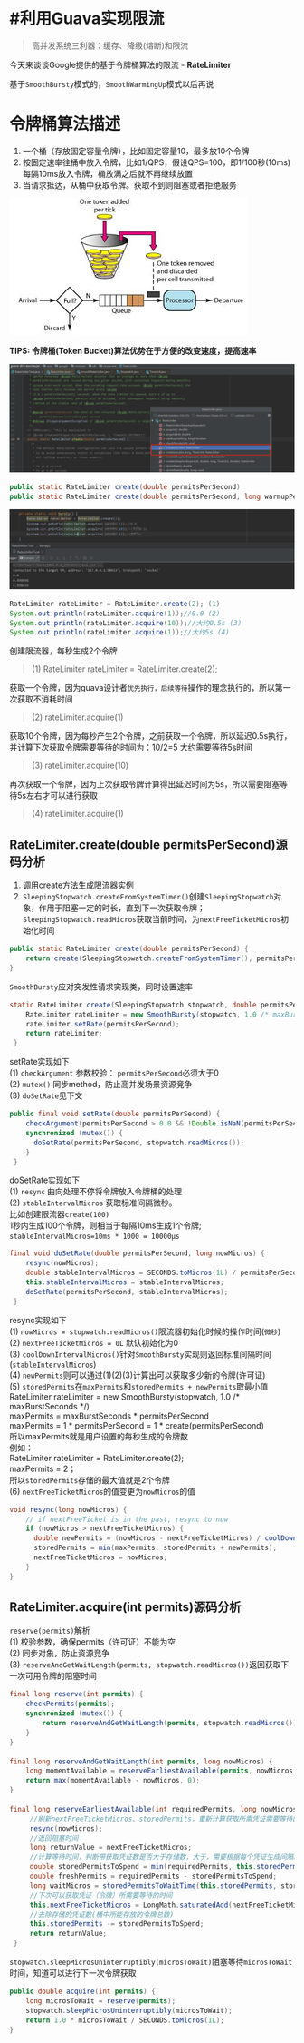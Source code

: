 # #利用Guava实现限流

> 高并发系统三利器：缓存、降级(熔断)和限流

今天来谈谈Google提供的基于令牌桶算法的限流 - **RateLimiter**

基于`SmoothBursty`​模式的，`SmoothWarmingUp`​模式以后再说

# **令牌桶算法描述**

1. 一个桶（存放固定容量令牌），比如固定容量10，最多放10个令牌
2. 按固定速率往桶中放入令牌，比如1/QPS，假设QPS=100，即1/100秒(10ms)每隔10ms放入令牌，桶放满之后就不再继续放置
3. 当请求抵达，从桶中获取令牌。获取不到则阻塞或者拒绝服务

![令牌桶算法描述](assets/net-img-token_bucket-20231001224132-87jrbmd.JPG)

**TIPS: 令牌桶(Token Bucket)算法优势在于方便的改变速度，提高速率**

​![image-20191120175328920](assets/net-img-image-20191120175328920-20231001224218-r4mmb3d.png)​

```java
public static RateLimiter create(double permitsPerSecond)
public static RateLimiter create(double permitsPerSecond, long warmupPeriod, TimeUnit unit)
```

​![image-20191120175442360](assets/net-img-image-20191120175442360-20231001224224-te9izm3.png)​

```java
RateLimiter rateLimiter = RateLimiter.create(2); (1)
System.out.println(rateLimiter.acquire(1));//0.0 (2)
System.out.println(rateLimiter.acquire(10));//大约0.5s (3)
System.out.println(rateLimiter.acquire(1));//大约5s (4)
```

创建限流器，每秒生成2个令牌

> (1) RateLimiter rateLimiter = RateLimiter.create(2);

获取一个令牌，因为guava设计者`优先执行，后续等待`​操作的理念执行的，所以第一次获取不消耗时间

> (2) rateLimiter.acquire(1)

获取10个令牌，因为每秒产生2个令牌，之前获取一个令牌，所以延迟0.5s执行，并计算下次获取令牌需要等待的时间为：10/2=5 大约需要等待5s时间

> (3) rateLimiter.acquire(10)

再次获取一个令牌，因为上次获取令牌计算得出延迟时间为5s，所以需要阻塞等待5s左右才可以进行获取

> (4) rateLimiter.acquire(1)

## RateLimiter.create(double permitsPerSecond)源码分析

1. 调用create方法生成限流器实例
2. ​`SleepingStopwatch.createFromSystemTimer()`​ 创建`SleepingStopwatch`​对象，作用于阻塞一定的时长，直到下一次获取令牌；`SleepingStopwatch.readMicros`​获取当前时间，为`nextFreeTicketMicros`​初始化时间

```java
public static RateLimiter create(double permitsPerSecond) {
    return create(SleepingStopwatch.createFromSystemTimer(), permitsPerSecond);
}
```

`SmoothBursty`​应对突发性请求实现类，同时设置速率

```java
static RateLimiter create(SleepingStopwatch stopwatch, double permitsPerSecond) {
    RateLimiter rateLimiter = new SmoothBursty(stopwatch, 1.0 /* maxBurstSeconds */);
    rateLimiter.setRate(permitsPerSecond);
    return rateLimiter;
 }
```

setRate实现如下  
(1) `checkArgument`​ 参数校验： `permitsPerSecond`​必须大于0  
(2) `mutex()`​ 同步method，防止高并发场景资源竞争  
(3) `doSetRate`​见下文

```java
public final void setRate(double permitsPerSecond) {
    checkArgument(permitsPerSecond > 0.0 && !Double.isNaN(permitsPerSecond), "rate must be positive");
    synchronized (mutex()) {
      doSetRate(permitsPerSecond, stopwatch.readMicros());
    }
 }
```

doSetRate实现如下  
(1) `resync`​ 曲向处理不停将令牌放入令牌桶的处理  
(2) `stableIntervalMicros`​ 获取标准间隔微秒。  
比如创建限流器`create(100)`​  
1秒内生成100个令牌，则相当于每隔10ms生成1个令牌;  
​`stableIntervalMicros=10ms * 1000 = 10000μs`​

```java
final void doSetRate(double permitsPerSecond, long nowMicros) {
    resync(nowMicros);
    double stableIntervalMicros = SECONDS.toMicros(1L) / permitsPerSecond;
    this.stableIntervalMicros = stableIntervalMicros;
    doSetRate(permitsPerSecond, stableIntervalMicros);
 }
```

resync实现如下  
(1) `nowMicros = stopwatch.readMicros()`​ 限流器初始化时候的操作时间(`微秒`​)  
(2) `nextFreeTicketMicros = 0L`​ 默认初始化为0  
(3) `coolDownIntervalMicros()`​针对`SmoothBursty`​实现则返回标准间隔时间(`stableIntervalMicros`​)  
(4) `newPermits`​则可以通过(1)(2)(3)计算出可以获取多少新的令牌(许可证)  
(5) `storedPermits`​ 在`maxPermits`​和`storedPermits + newPermits`​取最小值  
	RateLimiter rateLimiter = new SmoothBursty(stopwatch, 1.0 /* maxBurstSeconds */)  
	maxPermits = maxBurstSeconds * permitsPerSecond  
	maxPermits = 1 * permitsPerSecond = 1 * create(permitsPerSecond)  
	所以maxPermits就是用户设置的每秒生成的令牌数  
	例如：  
		RateLimiter rateLimiter = RateLimiter.create(2);  
		maxPermits = 2；  
	所以`storedPermits`​存储的最大值就是2个令牌  
(6) `nextFreeTicketMicros`​的值变更为`nowMicros`​的值

```java
void resync(long nowMicros) {
    // if nextFreeTicket is in the past, resync to now
    if (nowMicros > nextFreeTicketMicros) {
      double newPermits = (nowMicros - nextFreeTicketMicros) / coolDownIntervalMicros();
      storedPermits = min(maxPermits, storedPermits + newPermits);
      nextFreeTicketMicros = nowMicros;
    }
}
```

## RateLimiter.acquire(int permits)源码分析

​`reserve(permits)`​​解析  
(1) 校验参数，确保permits（许可证）不能为空  
(2) 同步对象，防止资源竞争  
(3) `reserveAndGetWaitLength(permits, stopwatch.readMicros())`​​ 返回获取下一次可用令牌的阻塞时间

```java
final long reserve(int permits) {
    checkPermits(permits);
    synchronized (mutex()) {
        return reserveAndGetWaitLength(permits, stopwatch.readMicros());
    }
}

final long reserveAndGetWaitLength(int permits, long nowMicros) {
    long momentAvailable = reserveEarliestAvailable(permits, nowMicros);
    return max(momentAvailable - nowMicros, 0);
}

final long reserveEarliestAvailable(int requiredPermits, long nowMicros) {
     //刷新nextFreeTicketMicros、storedPermits，重新计算获取所需凭证需要等待的时间
     resync(nowMicros);
     //返回阻塞时间
     long returnValue = nextFreeTicketMicros;
     //计算等待时间，判断带获取凭证数是否大于存储数，大于，需要根据每个凭证生成间隔时间计算等待时间
     double storedPermitsToSpend = min(requiredPermits, this.storedPermits);
     double freshPermits = requiredPermits - storedPermitsToSpend;
     long waitMicros = storedPermitsToWaitTime(this.storedPermits, storedPermitsToSpend) + (long) (freshPermits * stableIntervalMicros);
     //下次可以获取凭证（令牌）所需要等待的时间 
     this.nextFreeTicketMicros = LongMath.saturatedAdd(nextFreeTicketMicros, waitMicros);
     //去除存储的凭证数(桶中所能存放的令牌总数)
     this.storedPermits -= storedPermitsToSpend;
     return returnValue;
 }
```

​`stopwatch.sleepMicrosUninterruptibly(microsToWait)`​​阻塞等待`microsToWait`​​时间，知道可以进行下一次令牌获取

```java
public double acquire(int permits) {
    long microsToWait = reserve(permits);
    stopwatch.sleepMicrosUninterruptibly(microsToWait);
    return 1.0 * microsToWait / SECONDS.toMicros(1L);
}
```
